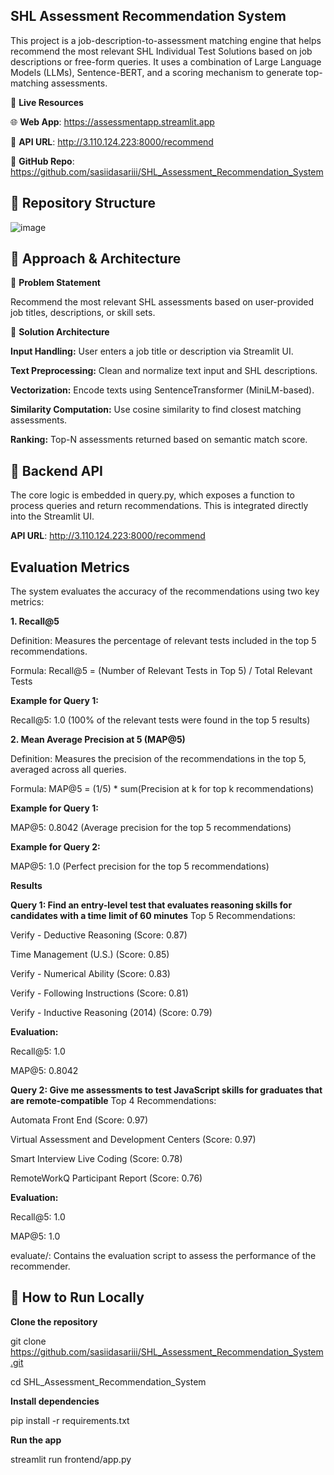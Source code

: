 ## SHL Assessment Recommendation System

This project is a job-description-to-assessment matching engine that helps recommend the most relevant SHL Individual Test Solutions based on job descriptions or free-form queries. It uses a combination of Large Language Models (LLMs), Sentence-BERT, and a scoring mechanism to generate top-matching assessments.

🔗 **Live Resources**

🌐 **Web App**: https://assessmentapp.streamlit.app

🔌 **API URL**: http://3.110.124.223:8000/recommend

📂 **GitHub Repo**: https://github.com/sasiidasariii/SHL_Assessment_Recommendation_System


## 📁 Repository Structure

![image](https://github.com/user-attachments/assets/78ad5eb1-d62b-4f69-a3aa-c50bd565d0d6)



## 🧠 Approach & Architecture

📌 **Problem Statement**

Recommend the most relevant SHL assessments based on user-provided job titles, descriptions, or skill sets.

🔧 **Solution Architecture**

**Input Handling:** User enters a job title or description via Streamlit UI.

**Text Preprocessing:** Clean and normalize text input and SHL descriptions.

**Vectorization:** Encode texts using SentenceTransformer (MiniLM-based).

**Similarity Computation:** Use cosine similarity to find closest matching assessments.

**Ranking:** Top-N assessments returned based on semantic match score.

## 🔄 Backend API

The core logic is embedded in query.py, which exposes a function to process queries and return recommendations. This is integrated directly into the Streamlit UI.

**API URL**: http://3.110.124.223:8000/recommend


## Evaluation Metrics

The system evaluates the accuracy of the recommendations using two key metrics:

**1. Recall@5**

   Definition: Measures the percentage of relevant tests included in the top 5 recommendations.
   
   Formula: Recall@5 = (Number of Relevant Tests in Top 5) / Total Relevant Tests

**Example for Query 1:**

   Recall@5: 1.0 (100% of the relevant tests were found in the top 5 results)

**2. Mean Average Precision at 5 (MAP@5)**
   
   Definition: Measures the precision of the recommendations in the top 5, averaged across all queries.
   
   Formula: MAP@5 = (1/5) * sum(Precision at k for top k recommendations)

**Example for Query 1:**

   MAP@5: 0.8042 (Average precision for the top 5 recommendations)

**Example for Query 2:**

   MAP@5: 1.0 (Perfect precision for the top 5 recommendations)

**Results**

**Query 1: Find an entry-level test that evaluates reasoning skills for candidates with a time limit of 60 minutes**
Top 5 Recommendations:

   Verify - Deductive Reasoning (Score: 0.87)
   
   Time Management (U.S.) (Score: 0.85)
   
   Verify - Numerical Ability (Score: 0.83)
   
   Verify - Following Instructions (Score: 0.81)
   
   Verify - Inductive Reasoning (2014) (Score: 0.79)

**Evaluation:**

   Recall@5: 1.0
   
   MAP@5: 0.8042

**Query 2: Give me assessments to test JavaScript skills for graduates that are remote-compatible**
Top 4 Recommendations:
   
   Automata Front End (Score: 0.97)
   
   Virtual Assessment and Development Centers (Score: 0.97)
   
   Smart Interview Live Coding (Score: 0.78)
   
   RemoteWorkQ Participant Report (Score: 0.76)

**Evaluation:**

   Recall@5: 1.0
   
   MAP@5: 1.0
   
   evaluate/: Contains the evaluation script to assess the performance of the recommender.


## 🚀 How to Run Locally

**Clone the repository**

   git clone https://github.com/sasiidasariii/SHL_Assessment_Recommendation_System.git
   
   cd SHL_Assessment_Recommendation_System

**Install dependencies**

   pip install -r requirements.txt

**Run the app**

   streamlit run frontend/app.py




